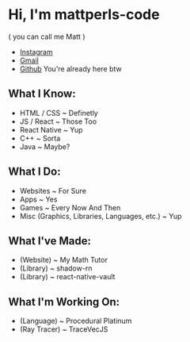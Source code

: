 # Hi, I'm mattperls-code
( you can call me Matt )

 - [Instagram](https://www.instagram.com/mattperls.code/)
 - [Gmail](mailto:mattperls.code@gmail.com)
 - [Github](https://github.com/mattperls-code) You're already here btw

## What I Know:

 - HTML / CSS ~ Definetly
 - JS / React ~ Those Too
 - React Native ~ Yup
 - C++ ~ Sorta
 - Java ~ Maybe?

## What I Do:

 - Websites ~ For Sure
 - Apps ~ Yes
 - Games ~ Every Now And Then
 - Misc (Graphics, Libraries, Languages, etc.) ~ Yup

## What I've Made:

 - (Website) ~ My Math Tutor
 - (Library) ~ shadow-rn
 - (Library) ~ react-native-vault

## What I'm Working On:

 - (Language) ~ Procedural Platinum
 - (Ray Tracer) ~ TraceVecJS
